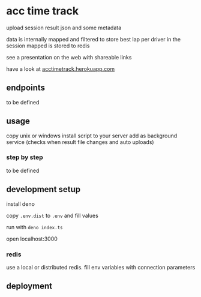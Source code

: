 # acc time track

upload session result json and some metadata

data is internally mapped and filtered to store best lap per driver in the session
mapped is stored to redis

see a presentation on the web with shareable links

have a look at [acctimetrack.herokuapp.com](http://acctimetrack.herokuapp.com)

## endpoints

to be defined

## usage

copy unix or windows install script to your server
add as background service (checks when result file changes and auto uploads)

### step by step

to be defined

## development setup

install deno

copy `.env.dist` to `.env` and fill values

run with `deno index.ts`

open localhost:3000

### redis

use a local or distributed redis. fill env variables with connection parameters

## deployment
